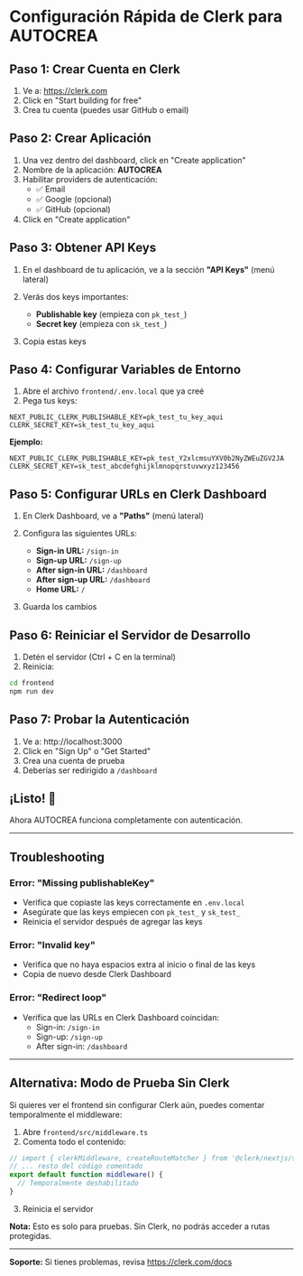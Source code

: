 # Configuración Rápida de Clerk para AUTOCREA

## Paso 1: Crear Cuenta en Clerk

1. Ve a: https://clerk.com
2. Click en "Start building for free"
3. Crea tu cuenta (puedes usar GitHub o email)

## Paso 2: Crear Aplicación

1. Una vez dentro del dashboard, click en "Create application"
2. Nombre de la aplicación: **AUTOCREA**
3. Habilitar providers de autenticación:
   - ✅ Email
   - ✅ Google (opcional)
   - ✅ GitHub (opcional)
4. Click en "Create application"

## Paso 3: Obtener API Keys

1. En el dashboard de tu aplicación, ve a la sección **"API Keys"** (menú lateral)
2. Verás dos keys importantes:

   - **Publishable key** (empieza con `pk_test_`)
   - **Secret key** (empieza con `sk_test_`)

3. Copia estas keys

## Paso 4: Configurar Variables de Entorno

1. Abre el archivo `frontend/.env.local` que ya creé
2. Pega tus keys:

```env
NEXT_PUBLIC_CLERK_PUBLISHABLE_KEY=pk_test_tu_key_aqui
CLERK_SECRET_KEY=sk_test_tu_key_aqui
```

**Ejemplo:**
```env
NEXT_PUBLIC_CLERK_PUBLISHABLE_KEY=pk_test_Y2xlcmsuYXV0b2NyZWEuZGV2JA
CLERK_SECRET_KEY=sk_test_abcdefghijklmnopqrstuvwxyz123456
```

## Paso 5: Configurar URLs en Clerk Dashboard

1. En Clerk Dashboard, ve a **"Paths"** (menú lateral)
2. Configura las siguientes URLs:

   - **Sign-in URL:** `/sign-in`
   - **Sign-up URL:** `/sign-up`
   - **After sign-in URL:** `/dashboard`
   - **After sign-up URL:** `/dashboard`
   - **Home URL:** `/`

3. Guarda los cambios

## Paso 6: Reiniciar el Servidor de Desarrollo

1. Detén el servidor (Ctrl + C en la terminal)
2. Reinicia:

```bash
cd frontend
npm run dev
```

## Paso 7: Probar la Autenticación

1. Ve a: http://localhost:3000
2. Click en "Sign Up" o "Get Started"
3. Crea una cuenta de prueba
4. Deberías ser redirigido a `/dashboard`

## ¡Listo! 🎉

Ahora AUTOCREA funciona completamente con autenticación.

---

## Troubleshooting

### Error: "Missing publishableKey"
- Verifica que copiaste las keys correctamente en `.env.local`
- Asegúrate que las keys empiecen con `pk_test_` y `sk_test_`
- Reinicia el servidor después de agregar las keys

### Error: "Invalid key"
- Verifica que no haya espacios extra al inicio o final de las keys
- Copia de nuevo desde Clerk Dashboard

### Error: "Redirect loop"
- Verifica que las URLs en Clerk Dashboard coincidan:
  - Sign-in: `/sign-in`
  - Sign-up: `/sign-up`
  - After sign-in: `/dashboard`

---

## Alternativa: Modo de Prueba Sin Clerk

Si quieres ver el frontend sin configurar Clerk aún, puedes comentar temporalmente el middleware:

1. Abre `frontend/src/middleware.ts`
2. Comenta todo el contenido:

```typescript
// import { clerkMiddleware, createRouteMatcher } from '@clerk/nextjs/server';
// ... resto del código comentado
export default function middleware() {
  // Temporalmente deshabilitado
}
```

3. Reinicia el servidor

**Nota:** Esto es solo para pruebas. Sin Clerk, no podrás acceder a rutas protegidas.

---

**Soporte:** Si tienes problemas, revisa https://clerk.com/docs
